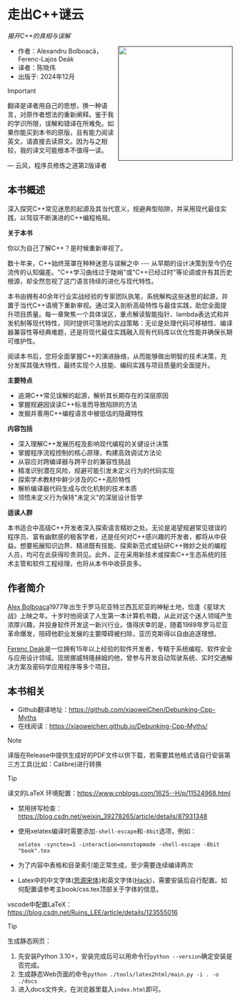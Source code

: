 # 走出C++谜云

*揭开C++的真相与误解*

<a href=""><img src="cover.png" height="256px" align="right"></a>

* 作者：Alexandru Bolboacă，Ferenc-Lajos Deák
* 译者：陈晓伟
* 出版于: 2024年12月

> [!IMPORTANT]
> 翻译是译者用自己的思想，换一种语言，对原作者想法的重新阐释。鉴于我的学识所限，误解和错译在所难免。如果你能买到本书的原版，且有能力阅读英文，请直接去读原文。因为与之相较，我的译文可能根本不值得一读。
>
> — 云风，程序员修炼之道第2版译者

## 本书概述

深入探究C++常见迷思的起源及其当代意义，规避典型陷阱，并采用现代最佳实践，以驾驭不断演进的C++编程格局。

**关于本书**

你以为自己了解C++？是时候重新审视了。

数十年来，C++始终笼罩在种种迷思与误解之中 --- 从早期的设计决策到至今仍在流传的认知偏差。"C++学习曲线过于陡峭"或"C++已经过时"等论调或许有其历史根源，却全然忽视了这门语言持续的进化与现代特性。

本书由拥有40余年行业实战经验的专家团队执笔，系统解构这些迷思的起源，并置于当代C++语境下重新审视。通过深入剖析高级特性与最佳实践，助您全面提升项目质量。每一章聚焦一个具体误区，重点解读智能指针、lambda表达式和并发机制等现代特性，同时提供可落地的实战策略：无论是处理代码可移植性、编译器兼容性等经典难题，还是将现代最佳实践融入现有代码库以优化性能并确保长期可维护性。

阅读本书后，您将全面掌握C++的演进脉络，从而能够做出明智的技术决策，充分发挥其强大特性，最终实现个人技能、编码实践与项目质量的全面提升。

**主要特点**

* 追溯C++常见误解的起源，解析其长期存在的深层原因
* 掌握规避因误读C++标准而导致陷阱的方法
* 发掘并善用C++编程语言中被低估的隐藏特性

**内容包括**

* 深入理解C++发展历程及影响现代编程的关键设计决策
* 掌握程序流程控制的核心原理，构建高效调试方法论
* 从容应对跨编译器与跨平台的兼容性挑战
* 精准识别潜在风险，规避可能引发未定义行为的代码实现
* 探索学术教材中鲜少涉及的C++高阶特性
* 解析编译器代码生成与优化机制的技术本质
* 领悟未定义行为保持"未定义"的深层设计哲学

**适读人群**

本书适合中高级C++开发者深入探索语言精妙之处。无论是渴望规避常见错误的程序员、富有幽默感的极客学者，还是任何对C++感兴趣的开发者，都将从中获益。想要拓展知识边界、精进既有技能、探索新范式或钻研C++微妙之处的编程人员，均可在此获得珍贵洞见。此外，正在采用新技术或探索C++生态系统的技术主管和软件工程经理，也将从本书中收获良多。

## 作者简介

[Alex Bolboaca](https://www.amazon.com/stores/author/B07VGJ5RND/about?ingress=0&visitId=3681fba3-55d3-4740-bd35-8040d21f011d&ref_=ap_rdr)1977年出生于罗马尼亚特兰西瓦尼亚的神秘土地，恰逢《星球大战》上映之年。十岁时他阅读了人生第一本计算机书籍，从此对这个迷人领域产生浓厚兴趣，并投身软件开发这一新兴行业。值得庆幸的是，随着1989年罗马尼亚革命爆发，阻碍他职业发展的主要障碍被扫除，亚历克斯得以自由追逐理想。

[Ferenc Deák](https://www.amazon.com/stores/author/B0DT724DDC/about?ingress=0&visitId=1d5aad24-db29-468e-aa25-2626037f0f87&ref_=ap_rdr)是一位拥有15年以上经验的软件开发者，专精于系统编程、软件安全与应用设计领域。现居挪威特隆赫姆的他，曾参与开发自动驾驶系统、实时交通解决方案及密码学应用程序等多个项目。

## 本书相关

* Github翻译地址：https://github.com/xiaoweiChen/Debunking-Cpp-Myths
* 在线阅读：https://xiaoweichen.github.io/Debunking-Cpp-Myths/

> [!NOTE]
> 译版在Release中提供生成好的PDF文件以供下载，若需要其他格式请自行安装第三方工具(比如：Calibre)进行转换

> [!TIP]
> 译文的LaTeX 环境配置：https://www.cnblogs.com/1625--H/p/11524968.html
>
>  * 禁用拼写检查：https://blog.csdn.net/weixin_39278265/article/details/87931348
>
>  * 使用xelatex编译时需要添加`-shell-escape`和`-8bit`选项，例如：
>
>    `xelatex -synctex=1 -interaction=nonstopmode -shell-escape -8bit "book".tex`
>
>  * 为了内容中表格和目录索引能正常生成，至少需要连续编译两次
>
>  * Latex中的中文字体([思源宋体](https://github.com/notofonts/noto-cjk/releases))和英文字体([Hack](https://github.com/source-foundry/Hack-windows-installer/releases/tag/v1.6.0))，需要安装后自行配置。如何配置请参考主book/css.tex顶部关于字体的信息。
>
> vscode中配置LaTeX：https://blog.csdn.net/Ruins_LEE/article/details/123555016

> [!TIP]
>
> 生成静态网页：
>
> 1. 先安装Python 3.10+，安装完成后可以用命令行`python --version`确定安装是否完成。
> 2. 生成静态Web页面的命令`python ./tools/latex2html/main.py -i . -o ./docs`
> 3. 进入docs文件夹，在浏览器里载入`index.html`即可。
